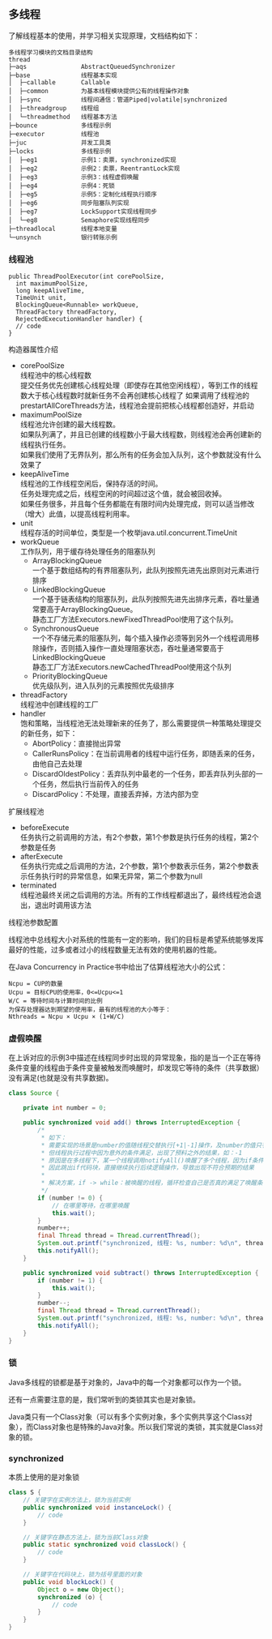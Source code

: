 ## 多线程

了解线程基本的使用，并学习相关实现原理，文档结构如下：

```文件夹 PATH 列表
多线程学习模块的文档目录结构
thread
├─aqs               AbstractQueuedSynchronizer
├─base              线程基本实现
│  ├─callable       Callable
│  ├─common         为基本线程模块提供公有的线程操作对象
│  ├─sync           线程间通信：管道Piped|volatile|synchronized
│  ├─threadgroup    线程组
│  └─threadmethod   线程基本方法
├─bounce            多线程示例
├─executor          线程池
├─juc               并发工具类
├─locks             多线程示例
│  ├─eg1            示例1：卖票，synchronized实现            
│  ├─eg2            示例2：卖票，ReentrantLock实现
│  ├─eg3            示例3：线程虚假唤醒
│  ├─eg4            示例4：死锁
│  ├─eg5            示例5：定制化线程执行顺序
│  ├─eg6            同步阻塞队列实现
│  ├─eg7            LockSupport实现线程同步
│  └─eg8            Semaphore实现线程同步
├─threadlocal       线程本地变量
└─unsynch           银行转账示例
```
### 线程池
```
public ThreadPoolExecutor(int corePoolSize,
  int maximumPoolSize,
  long keepAliveTime,
  TimeUnit unit,
  BlockingQueue<Runnable> workQueue,
  ThreadFactory threadFactory,
  RejectedExecutionHandler handler) {
  // code    
}
```
构造器属性介绍
- corePoolSize  
  线程池中的核心线程数  
  提交任务优先创建核心线程处理（即使存在其他空闲线程），等到工作的线程数大于核心线程数时就新任务不会再创建核心线程了
  如果调用了线程池的prestartAllCoreThreads方法，线程池会提前把核心线程都创造好，并启动
- maximumPoolSize  
  线程池允许创建的最大线程数。  
  如果队列满了，并且已创建的线程数小于最大线程数，则线程池会再创建新的线程执行任务。  
  如果我们使用了无界队列，那么所有的任务会加入队列，这个参数就没有什么效果了
- keepAliveTime  
  线程池的工作线程空闲后，保持存活的时间。  
  任务处理完成之后，线程空闲的时间超过这个值，就会被回收掉。  
  如果任务很多，并且每个任务都能在有限时间内处理完成，则可以适当修改（增大）此值，以提高线程利用率。
- unit  
  线程存活的时间单位，类型是一个枚举java.util.concurrent.TimeUnit
- workQueue  
  工作队列，用于缓存待处理任务的阻塞队列
  - ArrayBlockingQueue  
    一个基于数组结构的有界阻塞队列，此队列按照先进先出原则对元素进行排序
  - LinkedBlockingQueue  
    一个基于链表结构的阻塞队列，此队列按照先进先出排序元素，吞吐量通常要高于ArrayBlockingQueue。  
    静态工厂方法Executors.newFixedThreadPool使用了这个队列。
  - SynchronousQueue  
    一个不存储元素的阻塞队列，每个插入操作必须等到另外一个线程调用移除操作，否则插入操作一直处理阻塞状态，吞吐量通常要高于LinkedBlockingQueue  
    静态工厂方法Executors.newCachedThreadPool使用这个队列
  - PriorityBlockingQueue  
    优先级队列，进入队列的元素按照优先级排序
- threadFactory  
  线程池中创建线程的工厂
- handler  
  饱和策略，当线程池无法处理新来的任务了，那么需要提供一种策略处理提交的新任务，如下：
  - AbortPolicy：直接抛出异常
  - CallerRunsPolicy：在当前调用者的线程中运行任务，即随丢来的任务，由他自己去处理
  - DiscardOldestPolicy：丢弃队列中最老的一个任务，即丢弃队列头部的一个任务，然后执行当前传入的任务
  - DiscardPolicy：不处理，直接丢弃掉，方法内部为空
  
扩展线程池
- beforeExecute  
  任务执行之前调用的方法，有2个参数，第1个参数是执行任务的线程，第2个参数是任务
- afterExecute  
  任务执行完成之后调用的方法，2个参数，第1个参数表示任务，第2个参数表示任务执行时的异常信息，如果无异常，第二个参数为null
- terminated  
  线程池最终关闭之后调用的方法。所有的工作线程都退出了，最终线程池会退出，退出时调用该方法
  
线程池参数配置

线程池中总线程大小对系统的性能有一定的影响，我们的目标是希望系统能够发挥最好的性能，过多或者过小的线程数量无法有效的使用机器的性能。

在Java Concurrency in Practice书中给出了估算线程池大小的公式：

```
Ncpu = CUP的数量
Ucpu = 目标CPU的使用率，0<=Ucpu<=1
W/C = 等待时间与计算时间的比例
为保存处理器达到期望的使用率，最有的线程池的大小等于：
Nthreads = Ncpu × Ucpu × (1+W/C)
```

### 虚假唤醒
在上诉对应的示例3中描述在线程同步时出现的异常现象，指的是当一个正在等待条件变量的线程由于条件变量被触发而唤醒时，却发现它等待的条件（共享数据）没有满足(也就是没有共享数据)。

```java
class Source {

    private int number = 0;

    public synchronized void add() throws InterruptedException {
        /*
         * 如下：
         * 需要实现的场景是number的值随线程交替执行[+1|-1]操作，及number的值只有[0,1]两种
         * 但线程执行过程中因为意外的条件满足，出现了预料之外的结果，如：-1
         * 原因是在多线程下，某一个线程调用notifyAll()唤醒了多个线程，因为if条件已经执行，线程在哪里等待就在哪里唤醒
         * 因此跳出if代码块，直接继续执行后续逻辑操作，导致出现不符合预期的结果
         * 
         * 解决方案，if -> while：被唤醒的线程，循环检查自己是否真的满足了唤醒条件，若不满足，继续等待
         */
        if (number != 0) {
            // 在哪里等待，在哪里唤醒
            this.wait();
        }
        number++;
        final Thread thread = Thread.currentThread();
        System.out.printf("synchronized, 线程: %s, number: %d\n", thread.getName(), number);
        this.notifyAll();
    }

    public synchronized void subtract() throws InterruptedException {
        if (number != 1) {
            this.wait();
        }
        number--;
        final Thread thread = Thread.currentThread();
        System.out.printf("synchronized, 线程: %s, number: %d\n", thread.getName(), number);
        this.notifyAll();
    }
}
```

### 锁

Java多线程的锁都是基于对象的，Java中的每一个对象都可以作为一个锁。

还有一点需要注意的是，我们常听到的类锁其实也是对象锁。

Java类只有一个Class对象（可以有多个实例对象，多个实例共享这个Class对象），而Class对象也是特殊的Java对象。所以我们常说的类锁，其实就是Class对象的锁。

### synchronized

本质上使用的是对象锁

```java
class S {
    // 关键字在实例方法上，锁为当前实例
    public synchronized void instanceLock() {
        // code
    }

    // 关键字在静态方法上，锁为当前Class对象
    public static synchronized void classLock() {
        // code
    }

    // 关键字在代码块上，锁为括号里面的对象
    public void blockLock() {
        Object o = new Object();
        synchronized (o) {
            // code
        }
    }
}
```